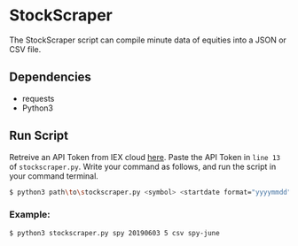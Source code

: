 # StockScraper
The StockScraper script can compile minute data of equities into a JSON or CSV file.

## Dependencies
- requests
- Python3

## Run Script 
Retreive an API Token from IEX cloud [here](https://iexcloud.io/cloud-login#/register/). Paste the API Token in `line 13` of `stockscraper.py`. Write your command as follows, and run the script in your command terminal.
```sh 
$ python3 path\to\stockscraper.py <symbol> <startdate format="yyyymmdd"> <businessdays options="Natural numbers only"> <format options="json/csv"> <filename>
```
### Example:
```sh
$ python3 stockscraper.py spy 20190603 5 csv spy-june
```

